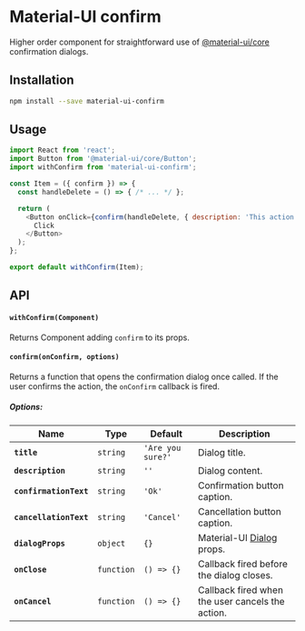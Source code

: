 # Material-UI confirm

Higher order component for straightforward use of [@material-ui/core](https://material-ui.com/) confirmation dialogs.

## Installation

```sh
npm install --save material-ui-confirm
```

## Usage

```js
import React from 'react';
import Button from '@material-ui/core/Button';
import withConfirm from 'material-ui-confirm';

const Item = ({ confirm }) => {
  const handleDelete = () => { /* ... */ };

  return (
    <Button onClick={confirm(handleDelete, { description: 'This action is permanent!' })}>
      Click
    </Button>
  );
};

export default withConfirm(Item);
```

## API

#### `withConfirm(Component)`
Returns Component adding `confirm` to its props.

#### `confirm(onConfirm, options)`
Returns a function that opens the confirmation dialog once called.
If the user confirms the action, the `onConfirm` callback is fired.

##### Options:

| Name | Type | Default | Description |
| ---- | ---- | ------- | ----------- |
| **`title`** | `string` | `'Are you sure?'` | Dialog title. |
| **`description`** | `string` | `''` | Dialog content. |
| **`confirmationText`** | `string` | `'Ok'` | Confirmation button caption. |
| **`cancellationText`** | `string` | `'Cancel'` | Cancellation button caption. |
| **`dialogProps`** | `object` | `{}` | Material-UI [Dialog](https://material-ui.com/api/dialog/#props) props. |
| **`onClose`** | `function` | `() => {}` | Callback fired before the dialog closes. |
| **`onCancel`** | `function` | `() => {}` | Callback fired when the user cancels the action. |

